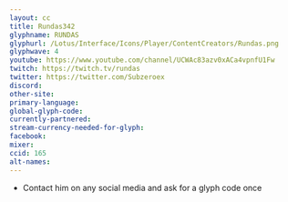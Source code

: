 ```yaml
---
layout: cc
title: Rundas342
glyphname: RUNDAS
glyphurl: /Lotus/Interface/Icons/Player/ContentCreators/Rundas.png
glyphwave: 4
youtube: https://www.youtube.com/channel/UCWAc83azv0xACa4vpnfU1Fw
twitch: https://twitch.tv/rundas
twitter: https://twitter.com/Subzeroex
discord:
other-site:
primary-language:
global-glyph-code:
currently-partnered:
stream-currency-needed-for-glyph:
facebook:
mixer:
ccid: 165
alt-names:
---
```

* Contact him on any social media and ask for a glyph code once
